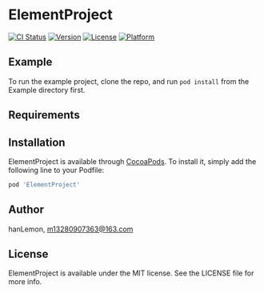 # ElementProject

[![CI Status](https://img.shields.io/travis/hanLemon/ElementProject.svg?style=flat)](https://travis-ci.org/hanLemon/ElementProject)
[![Version](https://img.shields.io/cocoapods/v/ElementProject.svg?style=flat)](https://cocoapods.org/pods/ElementProject)
[![License](https://img.shields.io/cocoapods/l/ElementProject.svg?style=flat)](https://cocoapods.org/pods/ElementProject)
[![Platform](https://img.shields.io/cocoapods/p/ElementProject.svg?style=flat)](https://cocoapods.org/pods/ElementProject)

## Example

To run the example project, clone the repo, and run `pod install` from the Example directory first.

## Requirements

## Installation

ElementProject is available through [CocoaPods](https://cocoapods.org). To install
it, simply add the following line to your Podfile:

```ruby
pod 'ElementProject'
```

## Author

hanLemon, m13280907363@163.com

## License

ElementProject is available under the MIT license. See the LICENSE file for more info.
